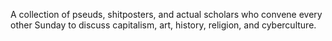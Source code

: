 A collection of pseuds, shitposters, and actual scholars who convene every other Sunday to discuss capitalism, art, history, religion, and cyberculture.

